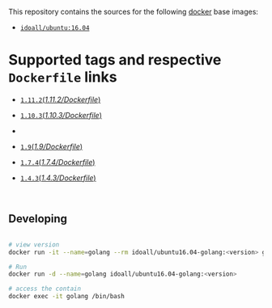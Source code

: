 This repository contains the sources for the following [docker](https://docker.io) base images:

- [`idoall/ubuntu:16.04`](https://hub.docker.com/r/idoall/ubuntu/)



# Supported tags and respective `Dockerfile` links


- [`1.11.2`(*1.11.2/Dockerfile*)](https://github.com/idoall/docker/blob/master/ubuntu16.04-golang/1.11.2/Dockerfile)

- [`1.10.3`(*1.10.3/Dockerfile*)](https://github.com/idoall/docker/blob/master/ubuntu16.04-golang/1.10.3/Dockerfile)
- 
- [`1.9`(*1.9/Dockerfile*)](https://github.com/idoall/docker/blob/master/ubuntu16.04-golang/1.9/Dockerfile)

- [`1.7.4`(*1.7.4/Dockerfile*)](https://github.com/idoall/docker/blob/master/ubuntu16.04-golang/1.7.4/Dockerfile)

- [`1.4.3`(*1.4.3/Dockerfile*)](https://github.com/idoall/docker/blob/master/ubuntu16.04-golang/1.4/Dockerfile)

  ​

## Developing

```bash

# view version
docker run -it --name=golang --rm idoall/ubuntu16.04-golang:<version> go version

# Run
docker run -d --name=golang idoall/ubuntu16.04-golang:<version>

# access the contain
docker exec -it golang /bin/bash
```
